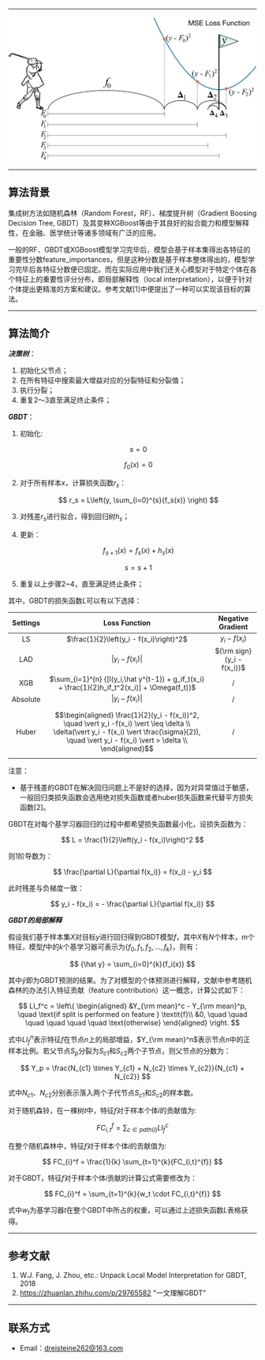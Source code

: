 <script type="text/x-mathjax-config">
    MathJax.Hub.Config({
      tex2jax: {
        skipTags: ['script', 'noscript', 'style', 'textarea', 'pre'],
        inlineMath: [['$','$']]
      }
    });
</script>
<script src="https://cdn.mathjax.org/mathjax/latest/MathJax.js?config=TeX-AMS-MML_HTMLorMML" type="text/javascript"></script>

***
![封面](img/golf-MSE.png)

***
## 算法背景

集成树方法如随机森林（Random Forest，RF）、梯度提升树（Gradient Boosing Decision Tree, GBDT）及其变种XGBoost等由于其良好的拟合能力和模型解释性，在金融、医学统计等诸多领域有广泛的应用。

一般的RF、GBDT或XGBoost模型学习完毕后，模型会基于样本集得出各特征的重要性分数feature_importances，但是这种分数是基于样本整体得出的，模型学习完毕后各特征分数便已固定。而在实际应用中我们还关心模型对于特定个体在各个特征上的重要性评分分布，即局部解释性（local interpretation），以便于针对个体提出更精准的方案和建议。参考文献[1]中便提出了一种可以实现该目标的算法。

***
## 算法简介

***决策树***：

1. 初始化父节点；
2. 在所有特征中搜索最大增益对应的分裂特征和分裂值；
3. 执行分裂；
4. 重复2～3直至满足终止条件；  


***GBDT***：

1. 初始化:  

   $$
   s = 0
   $$

   $$
   f_0(x) = 0
   $$

2. 对于所有样本$x$，计算损失函数$r_s$：  

   $$
   r_s = L\left(y, \sum_{i=0}^{s}{f_s(x)} \right)
   $$

3. 对残差$r_s$进行拟合，得到回归树$h_s$；

4. 更新：  

   $$
   f_{s+1}(x)=f_s(x)+h_s(x)
   $$

   $$
   s = s + 1
   $$

5. 重复以上步骤2~4，直至满足终止条件；

其中，GBDT的损失函数$L$可以有以下选择：  


| Settings |                        Loss Function                         |     Negative Gradient     |
| :------: | :----------------------------------------------------------: | :-----------------------: |
|    LS    |           $\frac{1}{2}\left(y_i - f(x_i)\right)^2$         |      $y_i - f(x_i)$      |
|   LAD    |                       $\|y_i - f(x_i)\|$                      | ${\rm sign} (y_i - f(x_i))$ |
|   XGB    | $\sum_{i=1}^{n} {[l(y_i,\hat y^{t-1}) + g_if_t(x_i) + \frac{1}{2}h_if_t^2(x_i)] + \Omega(f_t)}$ | / |
|Absolute | $\vert y_i - f(x_i)\vert$ | / |
|Huber| $$\begin{aligned} \frac{1}{2}(y_i - f(x_i))^2, \quad \vert y_i -f(x_i) \vert \leq \delta  \\  \delta(\vert y_i - f(x_i) \vert \frac{\sigma}{2}), \quad \vert y_i - f(x_i) \vert > \delta  \\  \end{aligned}$$ | / |

注意：
* 基于残差的GBDT在解决回归问题上不是好的选择，因为对异常值过于敏感，一般回归类损失函数会选用绝对损失函数或者huber损失函数来代替平方损失函数[2]。  

GBDT在对每个基学习器回归的过程中都希望损失函数最小化，设损失函数为：  

$$
L = \frac{1}{2}\left(y_i - f(x_i)\right)^2
$$

则1阶导数为：  

$$
\frac{\partial L}{\partial f(x_i)} = f(x_i) - y_i
$$

此时残差与负梯度一致：  

$$
y_i - f(x_i) = - \frac{\partial L}{\partial f(x_i)}
$$

***GBDT的局部解释***

假设我们基于样本集$X$对目标$y$进行回归得到GBDT模型$f$，其中$X$有$N$个样本，$m$个特征，模型$f$中的$k$个基学习器可表示为$\{f_0, f_1, f_2, ..., f_k\}$，则有：  

$$
{\hat y} = \sum_{i=0}^{k}{f_i(x)}
$$

其中${\hat y}$即为GBDT预测的结果。为了对模型的个体预测进行解释，文献中参考随机森林的办法引入特征贡献（feature contribution）这一概念，计算公式如下：  

$$
LI_f^c =
\left\{
  \begin{aligned}
  &Y_{\rm mean}^c - Y_{\rm mean}^p, \quad \text{if split is performed on feature } \textit{f}\\
  &0, \quad \quad \quad \quad \quad \quad \text{otherwise}
  \end{aligned}
\right.
$$

式中$LI_f^n$表示特征$f$在节点$n$上的局部增益，$Y_{\rm mean}^n$表示节点$n$中的正样本比例。若父节点$S_p$分裂为$S_{c1}$和$S_{c2}$两个子节点，则父节点的分数为：

$$
Y_p = \frac{N_{c1} \times Y_{c1} + N_{c2} \times Y_{c2}}{N_{c1} + N_{c2}}
$$

式中$N_{c1}、N_{c2}$分别表示落入两个子代节点$S_{c1}$和$S_{c2}$的样本数。

对于随机森铃，在一棵树$t$中，特征$f$对于样本个体$i$的贡献值为:  

$$
FC_{i,t}^f = \sum_{c \in path(i)}{LI_f^c}
$$

在整个随机森林中，特征$f$对于样本个体$i$的贡献值为:

$$
FC_{i}^f = \frac{1}{k} \sum_{t=1}^{k}{FC_{i,t}^{f}}
$$

对于GBDT，特征$f$对于样本个体$i$贡献的计算公式需要修改为：  

$$
FC_{i}^f = \sum_{t=1}^{k}{w_t \cdot FC_{i,t}^{f}}
$$

式中$w_t$为基学习器$t$在整个GBDT中所占的权重，可以通过上述损失函数$L$表格获得。



***
## 参考文献

1. W.J. Fang, J. Zhou, etc.: Unpack Local Model Interpretation for GBDT, 2018
2. https://zhuanlan.zhihu.com/p/29765582 "一文理解GBDT"



***
## 联系方式

- Email：dreisteine262@163.com
